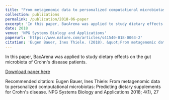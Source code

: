 ```yaml
---
title: "From metagenomic data to personalized computational microbiotas: Predicting dietary supplements for Crohn's disease"
collection: publications
permalink: /publication/2018-06-paper
excerpt: 'In this paper, BacArena was applied to study dietary effects on the gut microbiota of Crohn's disease patients.'
date: 2018
venue: 'NPG Systems Biology and Applications'
paperurl: 'https://www.nature.com/articles/s41540-018-0063-2'
citation: 'Eugen Bauer, Ines Thiele. (2018). &quot;From metagenomic data to personalized computational microbiotas: Predicting dietary supplements for Crohn's disease.&quot; <i>NPG Systems Biology and Applications</i>. 4(1).'
---
```

In this paper, BacArena was applied to study dietary effects on the gut microbiota of Crohn's disease patients.

[Download paper here](https://www.nature.com/articles/s41540-018-0063-2)

Recommended citation: Eugen Bauer, Ines Thiele: From metagenomic data to personalized computational microbiotas: Predicting dietary supplements for Crohn's disease. NPG Systems Biology and Applications 2018; 4(1), 27 